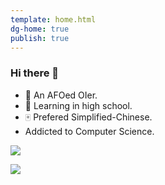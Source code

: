```yaml
---
template: home.html
dg-home: true
publish: true
---
```

### Hi there 👋

- 🔭 An AFOed OIer.
- 🌱 Learning in high school.
- 🀄 Prefered Simplified-Chinese.
- Addicted to Computer Science.

![](https://github-readme-stats.vercel.app/api?username=hyj0824&show_icons=true&theme=onedark)

![](https://github-readme-stats.vercel.app/api/top-langs/?username=hyj0824&layout=compact&theme=onedark)